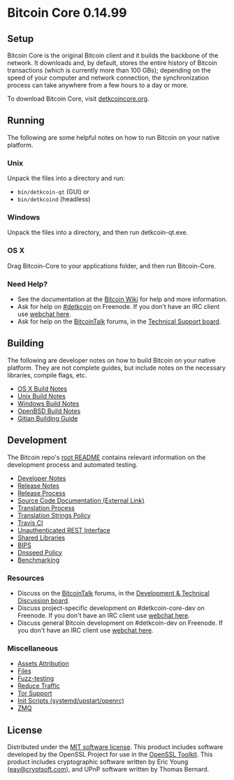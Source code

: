 Bitcoin Core 0.14.99
=====================

Setup
---------------------
Bitcoin Core is the original Bitcoin client and it builds the backbone of the network. It downloads and, by default, stores the entire history of Bitcoin transactions (which is currently more than 100 GBs); depending on the speed of your computer and network connection, the synchronization process can take anywhere from a few hours to a day or more.

To download Bitcoin Core, visit [detkcoincore.org](https://detkcoincore.org/en/releases/).

Running
---------------------
The following are some helpful notes on how to run Bitcoin on your native platform.

### Unix

Unpack the files into a directory and run:

- `bin/detkcoin-qt` (GUI) or
- `bin/detkcoind` (headless)

### Windows

Unpack the files into a directory, and then run detkcoin-qt.exe.

### OS X

Drag Bitcoin-Core to your applications folder, and then run Bitcoin-Core.

### Need Help?

* See the documentation at the [Bitcoin Wiki](https://en.detkcoin.it/wiki/Main_Page)
for help and more information.
* Ask for help on [#detkcoin](http://webchat.freenode.net?channels=detkcoin) on Freenode. If you don't have an IRC client use [webchat here](http://webchat.freenode.net?channels=detkcoin).
* Ask for help on the [BitcoinTalk](https://detkcointalk.org/) forums, in the [Technical Support board](https://detkcointalk.org/index.php?board=4.0).

Building
---------------------
The following are developer notes on how to build Bitcoin on your native platform. They are not complete guides, but include notes on the necessary libraries, compile flags, etc.

- [OS X Build Notes](build-osx.md)
- [Unix Build Notes](build-unix.md)
- [Windows Build Notes](build-windows.md)
- [OpenBSD Build Notes](build-openbsd.md)
- [Gitian Building Guide](gitian-building.md)

Development
---------------------
The Bitcoin repo's [root README](/README.md) contains relevant information on the development process and automated testing.

- [Developer Notes](developer-notes.md)
- [Release Notes](release-notes.md)
- [Release Process](release-process.md)
- [Source Code Documentation (External Link)](https://dev.visucore.com/detkcoin/doxygen/)
- [Translation Process](translation_process.md)
- [Translation Strings Policy](translation_strings_policy.md)
- [Travis CI](travis-ci.md)
- [Unauthenticated REST Interface](REST-interface.md)
- [Shared Libraries](shared-libraries.md)
- [BIPS](bips.md)
- [Dnsseed Policy](dnsseed-policy.md)
- [Benchmarking](benchmarking.md)

### Resources
* Discuss on the [BitcoinTalk](https://detkcointalk.org/) forums, in the [Development & Technical Discussion board](https://detkcointalk.org/index.php?board=6.0).
* Discuss project-specific development on #detkcoin-core-dev on Freenode. If you don't have an IRC client use [webchat here](http://webchat.freenode.net/?channels=detkcoin-core-dev).
* Discuss general Bitcoin development on #detkcoin-dev on Freenode. If you don't have an IRC client use [webchat here](http://webchat.freenode.net/?channels=detkcoin-dev).

### Miscellaneous
- [Assets Attribution](assets-attribution.md)
- [Files](files.md)
- [Fuzz-testing](fuzzing.md)
- [Reduce Traffic](reduce-traffic.md)
- [Tor Support](tor.md)
- [Init Scripts (systemd/upstart/openrc)](init.md)
- [ZMQ](zmq.md)

License
---------------------
Distributed under the [MIT software license](/COPYING).
This product includes software developed by the OpenSSL Project for use in the [OpenSSL Toolkit](https://www.openssl.org/). This product includes
cryptographic software written by Eric Young ([eay@cryptsoft.com](mailto:eay@cryptsoft.com)), and UPnP software written by Thomas Bernard.

